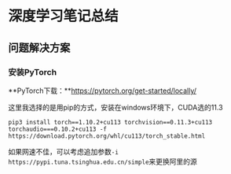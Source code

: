 # 深度学习笔记总结



## 问题解决方案

### 安装PyTorch

**PyTorch下载：**https://pytorch.org/get-started/locally/

这里我选择的是用pip的方式，安装在windows环境下，CUDA选的11.3

```
pip3 install torch==1.10.2+cu113 torchvision==0.11.3+cu113 torchaudio===0.10.2+cu113 -f https://download.pytorch.org/whl/cu113/torch_stable.html
```

如果网速不佳，可以考虑追加参数`-i https://pypi.tuna.tsinghua.edu.cn/simple`来更换阿里的源

